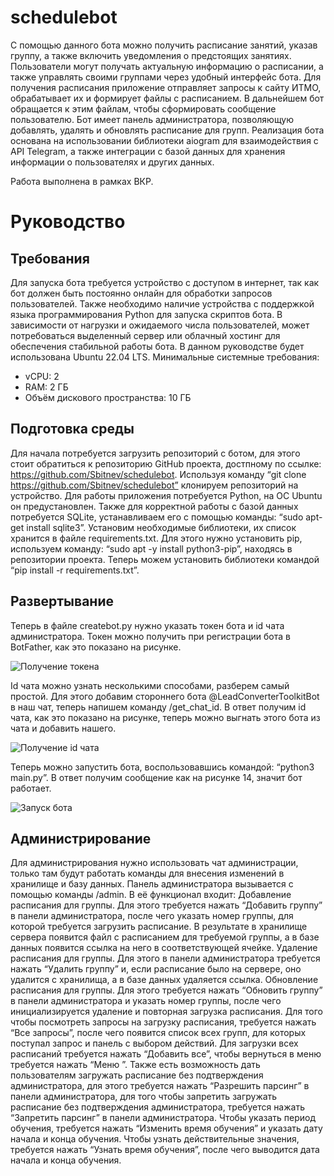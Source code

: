 # schedulebot
С помощью данного бота можно получить расписание занятий, указав группу, а также включить уведомления о предстоящих занятиях. Пользователи могут получать актуальную информацию о расписании, а также управлять своими группами через удобный интерфейс бота.
Для получения расписания приложение отправляет запросы к сайту ИТМО, обрабатывает их и формирует файлы с расписанием. В дальнейшем бот обращается к этим файлам, чтобы сформировать сообщение пользователю. 
Бот имеет панель администратора, позволяющую добавлять, удалять и обновлять расписание для групп. Реализация бота основана на использовании библиотеки aiogram для взаимодействия с API Telegram, а также интеграции с базой данных для хранения информации о пользователях и других данных.

Работа выполнена в рамках ВКР.


# Руководство
## Требования
Для запуска бота требуется устройство с доступом в интернет, так как бот должен быть постоянно онлайн для обработки запросов пользователей. Также необходимо наличие устройства с поддержкой языка программирования Python для запуска скриптов бота. В зависимости от нагрузки и ожидаемого числа пользователей, может потребоваться выделенный сервер или облачный хостинг для обеспечения стабильной работы бота.
В данном руководстве будет использована Ubuntu 22.04 LTS.
Минимальные системные требования:
* ​vCPU: 2
* RAM: 2 ГБ
* Объём дискового пространства: 10 ГБ
## Подготовка среды
Для начала потребуется загрузить репозиторий с ботом, для этого стоит обратиться к репозиторию GitHub проекта, достпному по ссылке: https://github.com/Sbitnev/schedulebot. 
Используя команду “git clone https://github.com/Sbitnev/schedulebot” клонируем репозиторий на устройство.
Для работы приложения потребуется Python, на ОС Ubuntu он предустановлен. Также для корректной работы с базой данных потребуется SQLite, устанавливаем его с помощью команды: “sudo apt-get install sqlite3”.
Установим необходимые библиотеки, их список хранится в файле requirements.txt. Для этого нужно установить pip, используем команду: “sudo apt -y install python3-pip”, находясь в репозитории проекта. 
Теперь можем установить библиотеки командой “pip install -r requirements.txt”.
## Развертывание 
Теперь в файле createbot.py нужно указать токен бота и id чата администратора. Токен можно получить при регистрации бота в BotFather, как это показано на рисунке.

![Получение токена](https://github.com/Sbitnev/schedulebot/assets/71010852/305e955b-59cf-487b-9cea-3bc43a07bc14)

Id чата можно узнать несколькими способами, разберем самый простой. Для этого добавим стороннего бота @LeadConverterToolkitBot в наш чат, теперь напишем команду /get_chat_id. В ответ получим id чата, как это показано на рисунке, теперь можно выгнать этого бота из чата и добавить нашего.

![Получение id чата](https://github.com/Sbitnev/schedulebot/assets/71010852/d81b6b21-3ae0-44f5-b8da-43e821a86514)

Теперь можно запустить бота, воспользовавшись командой: “python3 main.py”. В ответ получим сообщение как на рисунке 14, значит бот работает.

![Запуск бота](https://github.com/Sbitnev/schedulebot/assets/71010852/760793d1-4dfa-41b5-be17-e366e4cad54b)

## Администрирование
Для администрирования нужно использовать чат администрации, только там будут работать команды для внесения изменений в хранилище и базу данных.
Панель администратора вызывается с помощью команды /admin. В её функционал входит:
Добавление расписания для группы. Для этого требуется нажать “Добавить группу” в панели администратора, после чего указать номер группы, для которой требуется загрузить расписание. В результате в хранилище сервера появится файл с расписанием для требуемой группы, а в базе данных появится ссылка на него в соответствующей ячейке.
Удаление расписания для группы. Для этого в панели администратора требуется нажать “Удалить группу” и, если расписание было на сервере, оно удалится с хранилища, а в базе данных удаляется ссылка.
Обновление расписания для группы. Для этого требуется нажать “Обновить группу” в панели администратора и указать номер группы, после чего инициализируется удаление и повторная загрузка расписания.
Для того чтобы посмотреть запросы на загрузку расписания, требуется нажать “Все запросы”, после чего появится список всех групп, для которых поступал запрос и панель с выбором действий. Для загрузки всех расписаний требуется нажать “Добавить все”, чтобы вернуться в меню требуется нажать “Меню ”.
Также есть возможность дать пользователям загружать расписание без подтверждения администратора, для этого требуется нажать “Разрешить парсинг” в панели администратора, для того чтобы запретить загружать расписание без подтверждения администратора, требуется нажать  “Запретить парсинг” в панели администратора.
Чтобы указать период обучения, требуется нажать “Изменить время обучения” и указать дату начала и конца обучения. Чтобы узнать действительные значения, требуется нажать “Узнать время обучения”, после чего выводится дата начала и конца обучения.
